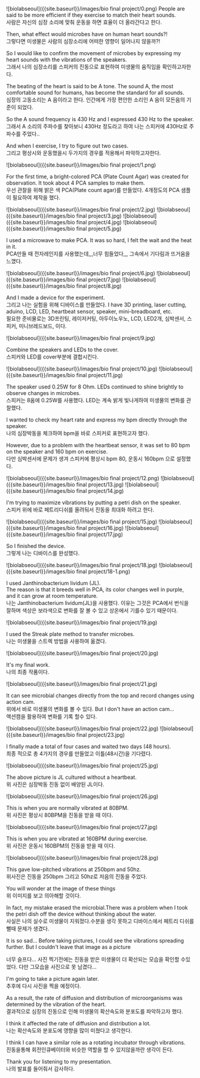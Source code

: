 ![biolabseoul]({{site.baseurl}}/images/bio final project/0.png)
People are said to be more efficient if they exercise to match their heart sounds. <br>
사람은 자신의 심장 소리에 맞춰 운동을 하면 효율이 더 올라간다고 한다. 

Then, what effect would microbes have on human heart sounds?! <br>
그렇다면 미생물은 사람의 심장소리에 어떠한 영향이 일어나지 않을까?!

So I would like to confirm the movement of microbes by expressing my heart sounds with the vibrations of the speakers. <br>
그래서 나의 심장소리를 스피커의 진동으로 표현하여 미생물의 움직임을 확인하고자한다.

The beating of the heart is said to be A tone. The sound A, the most comfortable sound for humans, has become the standard for all sounds. <br>
심장의 고동소리는 A 음이라고 한다. 인간에게 가장 편안한 소리인 A 음이 모든음의 기준이 되었다. 

So the A sound frequency is 430 Hz and I expressed 430 Hz to the speaker. <br>
그래서 A 소리의 주파수를 찾아보니 430Hz 정도라고 하여 나는 스피커에 430Hz로 주파수를 주었다.. 

And when I exercise, I try to figure out two cases. <br>
그리고 평상시와 운동했을시 두가지의 경우를 적용해서 파악하고자한다.

![biolabseoul]({{site.baseurl}}/images/bio final project/1.png)

For the first time, a bright-colored PCA (Plate Count Agar) was created for observation. It took about 4 PCA samples to make them.<br>
우선 관찰을 위해 밝은 색 PCA(Plate count agar)를 만들었다. 4개정도의 PCA 샘플이 필요하여 제작을 했다. 

![biolabseoul]({{site.baseurl}}/images/bio final project/2.jpg)
![biolabseoul]({{site.baseurl}}/images/bio final project/3.jpg)
![biolabseoul]({{site.baseurl}}/images/bio final project/4.jpg)
![biolabseoul]({{site.baseurl}}/images/bio final project/5.jpg)

I used a microwave to make PCA. It was so hard, I felt the wait and the heat in it. <br>
PCA만들 때 전자레인지를 사용했는데,,,너무 힘들었다,,, 그속에서 기다림과 뜨거움을 느꼈다.


![biolabseoul]({{site.baseurl}}/images/bio final project/6.jpg)
![biolabseoul]({{site.baseurl}}/images/bio final project/7.jpg)
![biolabseoul]({{site.baseurl}}/images/bio final project/8.jpg)


And I made a device for the experiment.  <br>
그리고 나는 실험을 위해 디바이스를 만들었다. 
I have 3D printing, laser cutting, aduino, LCD, LED, heartbeat sensor, speaker, mini-breadboard, etc. <br>
필요한 준비물로는 3D프린팅, 레이저커팅, 아두이노우노, LCD, LED2개, 심박센서, 스피커, 미니브레드보드, 이다.

![biolabseoul]({{site.baseurl}}/images/bio final project/9.jpg)

Combine the speakers and LEDs to the cover. <br>
스피커와 LED를 cover부분에 결합시킨다.

![biolabseoul]({{site.baseurl}}/images/bio final project/10.jpg)
![biolabseoul]({{site.baseurl}}/images/bio final project/11.jpg)

The speaker used 0.25W for 8 Ohm. LEDs continued to shine brightly to observe changes in microbes. <br>
스피커는 8옴에 0.25W를 사용했다. LED는 계속 밝게 빛나게하여 미생물의 변화를 관찰했다. 

I wanted to check my heart rate and express my bpm directly through the speaker. <br>
나의 심장박동을 체크하여 bpm을 바로 스피커로 표현하고자 했다.

However, due to a problem with the heartbeat sensor, it was set to 80 bpm on the speaker and 160 bpm on exercise. <br>
다만 심박센서에 문제가 생겨 스피커에 평상시 bpm 80, 운동시 160bpm 으로  설정했다. 

![biolabseoul]({{site.baseurl}}/images/bio final project/12.png)
![biolabseoul]({{site.baseurl}}/images/bio final project/13.jpg)
![biolabseoul]({{site.baseurl}}/images/bio final project/14.jpg)

I'm trying to maximize vibrations by putting a petri dish on the speaker. <br>
스피커 위에 바로 페트리디쉬를 올려둬서 진동을 최대화 하려고 한다.

![biolabseoul]({{site.baseurl}}/images/bio final project/15.jpg)
![biolabseoul]({{site.baseurl}}/images/bio final project/16.jpg)
![biolabseoul]({{site.baseurl}}/images/bio final project/17.jpg)

So I finished the device. <br>
그렇게 나는 디바이스를 완성했다.

![biolabseoul]({{site.baseurl}}/images/bio final project/18.jpg)
![biolabseoul]({{site.baseurl}}/images/bio final project/18-1.png)

I used Janthinobacterium lividum (JL).  <br>
The reason is that it breeds well in PCA, its color changes well in purple, and it can grow at room temperature. <br>
나는 Janthinobacterium lividum(JL)을 사용했다. 
이유는 그것은 PCA에서 번식을 잘하며 색상은 보라색으로 변화를 잘 볼 수 있고 상온에서 기를수 있기 때문이다.


![biolabseoul]({{site.baseurl}}/images/bio final project/19.jpg)

I used the Streak plate method to transfer microbes. <br>
나는 미생물을 스트렉 방법을 사용하여 옮겼다. 

![biolabseoul]({{site.baseurl}}/images/bio final project/20.jpg)

It's my final work. <br>
나의 최종 작품이다.

![biolabseoul]({{site.baseurl}}/images/bio final project/21.jpg)

It can see microbial changes directly from the top and record changes using action cam. <br>
위에서 바로 미생물의 변화를 볼 수 있다. 
But I don't have an action cam... <br>
액션캠을 활용하여 변화를 기록 할수 있다.

![biolabseoul]({{site.baseurl}}/images/bio final project/22.jpg)
![biolabseoul]({{site.baseurl}}/images/bio final project/23.jpg)

I finally made a total of four cases and waited two days (48 hours). <br>
최종 적으로 총 4가지의 경우를 만들었고 이틀(48시간)을 기다렸다.

![biolabseoul]({{site.baseurl}}/images/bio final project/25.jpg)

The above picture is JL cultured  without a heartbeat. <br>
위 사진은 심장박동 진동 없이 배양된 JL이다.

![biolabseoul]({{site.baseurl}}/images/bio final project/26.jpg)

This is when you are normally vibrated at 80BPM. <br>
위 사진은 평상시 80BPM을 진동을 받을 때 이다.

![biolabseoul]({{site.baseurl}}/images/bio final project/27.jpg)

This is when you are vibrated at 160BPM during exercise. <br>
위 사진은 운동시 160BPM의 진동을 받을 때 이다.

![biolabseoul]({{site.baseurl}}/images/bio final project/28.jpg)

This gave low-pitched vibrations at 250bpm and 50hz. <br>
위사진은 진동을 250bpm 그리고 50hz로 저음의 진동을 주었다.

You will wonder at the image of these things <br>
위 이미지를 보고 의아해할 것이다.

In fact, my mistake erased the microbial.There was a problem when I took the petri dish off the device without thinking about the water. <br>
사실은 나의 실수로 미생물이 지워졌다.수분을 생각 못하고 디바이스에서 페트리 디쉬를 뺄때 문제가 생겼다.

It is so sad... Before taking pictures, I could see the vibrations spreading further. But I couldn't leave that image as a picture <br>

너무 슬프다... 사진 찍기전에는 진동을 받은 미생물이 더 확산되는 모습을 확인할 수있었다. 다만 그모습을 사진으로 못 남겼다...

I'm going to take a picture again later. <br>
추후에 다시 사진을 찍을 예정이다. 

As a result, the rate of diffusion and distribution of microorganisms was determined by the vibration of the heart. <br>
결과적으로 심장의 진동으로 인해 미생물의 확산속도와 분포도를 파악하고자 했다.

I think it affected the rate of diffusion and distribution a lot. <br>
나는 확산속도와 분포도에 영향을 많이 미쳤다고 생각한다.  

I think I can have a similar role as a rotating incubator through vibrations. <br>
진동을통해 회전인큐베이터와 비슷한 역할을 할 수 있지않을까란 생각이 든다. 

Thank you for listening to my presentation. <br>
나의 발표를 들어줘서 감사하다.  


















